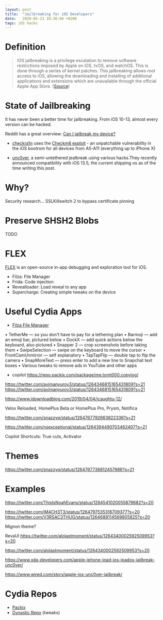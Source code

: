 ```yaml
---
layout: post
title:  "Jailbreaking for iOS Developers"
date:   2020-05-21 10:30:00 +0200
tags: iOS hacks
---
```


# Definition

>iOS jailbreaking is a privilege escalation to remove software restrictions imposed by Apple on iOS, tvOS, and watchOS. This is done through a series of kernel patches. This jailbreaking allows root access to iOS, allowing the downloading and installing of additional applications and extensions which are unavailable through the official Apple App Store. ([Source](https://www.techacrobat.com/ios-12-4-unc0ver-jailbreak/))

# State of Jailbreaking

It has never been a better time for jailbreaking. From iOS 10-13, almost every version can be hacked.

Reddit has a great overview: [Can I jailbreak my device?](https://www.reddit.com/r/jailbreak/wiki/escapeplan/guides/jailbreakcharts#wiki_ios13.x)

- [checkra1n](https://checkra.in/) uses the [Checkm8 exploit](https://arstechnica.com/information-technology/2019/09/developer-of-checkm8-explains-why-idevice-jailbreak-exploit-is-a-game-changer/) - an unpatchable vulnerability in the  iOS bootrom for all devices from A5-A11 (everything up to iPhone X)

- [unc0ver](https://unc0ver.dev/), a semi-untethered jealbreak using various hacks.They recently announced compatibility with iOS 13.5, the current shipping os as of the time writing this post.

# Why?
Security research...
SSLKillswitch 2 to bypass certificate pinning

# Preserve SHSH2 Blobs

TODO

# FLEX
[FLEX](https://github.com/Flipboard/FLEX) is an open-source in-app debugging and exploration tool for iOS.

- Filza: File Manager
- Frida: Code injection
- Revealloader: Load reveal to any app
- Supercharge: Creating simple tweaks on the device

# Useful Cydia Apps
- [Filza File Manager](https://filza.net/)

• TetherMe — so you don't have to pay for a tethering plan
• Barmoji — add an emoji bar, pictured below
• DockX — add quick actions below the keyboard, also pictured
• Snapper 2 — crop screenshots before taking them
• SwipeSelection — swipe on the keyboard to move the cursor
• FrontCamUnmirror — self explanatory
• TapTapFlip — double tap to flip the camera
• SnapMoreText — press enter to add a new line to Snapchat text boxes
• Various tweaks to remove ads in YouTube and other apps
- copilot https://repo.packix.com/package/me.tomt000.copylog/

https://twitter.com/avimanyuroy3/status/1264346815165431809?s=21
https://twitter.com/avimanyuroy3/status/1264346815165431809?s=21

https://www.idownloadblog.com/2019/04/04/icaughtu-12/


Velox Reloaded, HomePlus Beta or HomePlus Pro, Prysm, Notifica

https://twitter.com/snazzyq/status/1264767792663822336?s=21

https://twitter.com/nsexceptional/status/1264394490703462407?s=21

Copilot
Shortcuts: True cuts, Activator 


# Themes

https://twitter.com/snazzyq/status/1264767736812457986?s=21

# Examples

https://twitter.com/ThisIsNoahEvans/status/1264541020055879682?s=20

https://twitter.com/iM4CH3T3/status/1264797535316709377?s=20
https://twitter.com/V3RSAC3THUG/status/1264688114569805825?s=20

Mignon theme?

RevaUI
https://twitter.com/alolastmoment/status/1264340002592509953?s=20

https://twitter.com/alolastmoment/status/1264340002592509953?s=20

https://www.xda-developers.com/apple-iphone-ipad-ios-ipados-jailbreak-unc0ver/

https://www.wired.com/story/apple-ios-unc0ver-jailbreak/

# Cydia Repos

- [Packix](https://repo.packix.com/)
- [Dynastic Repo](https://repo.dynastic.co/) (tweaks)